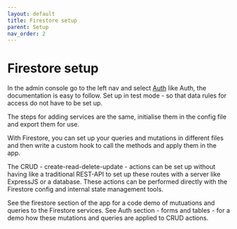 ```yaml
---
layout: default
title: Firestore setup
parent: Setup
nav_order: 2
---
```

# Firestore setup

In the admin console go to the left nav and select [Auth](https://console.firebase.google.com/) like Auth, the documentation is easy to follow. Set up in test mode - so that data rules for access do not have to be set up.

The steps for adding services are the same, initialise them in the config file and export them for use.

With Firestore, you can set up your queries and mutations in different files and then write a custom hook to call the methods and apply them in the app.

The CRUD - create-read-delete-update - actions can be set up without having like a traditional REST-API to set up these routes with a server like ExpressJS or a database. These actions can be performed directly with the Firestore config and internal state management tools.

See the firestore section of the app for a code demo of mutuations and queries to the Firestore services. See  Auth section - forms and tables - for a demo how these mutations and queries are applied to CRUD actions.
